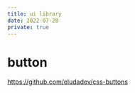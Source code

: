 ```yaml
---
title: ui library
date: 2022-07-28
private: true
---
```

# button
https://github.com/eludadev/css-buttons
